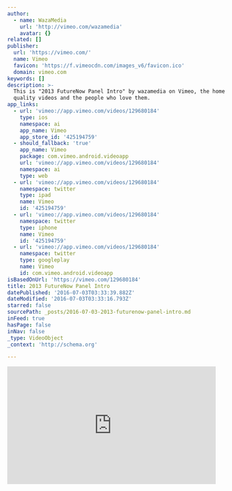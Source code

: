 ```yaml
---
author:
  - name: WazaMedia
    url: 'http://vimeo.com/wazamedia'
    avatar: {}
related: []
publisher:
  url: 'https://vimeo.com/'
  name: Vimeo
  favicon: 'https://f.vimeocdn.com/images_v6/favicon.ico'
  domain: vimeo.com
keywords: []
description: >-
  This is "2013 FutureNow Panel Intro" by wazamedia on Vimeo, the home for high
  quality videos and the people who love them.
app_links:
  - url: 'vimeo://app.vimeo.com/videos/129680184'
    type: ios
    namespace: ai
    app_name: Vimeo
    app_store_id: '425194759'
  - should_fallback: 'true'
    app_name: Vimeo
    package: com.vimeo.android.videoapp
    url: 'vimeo://app.vimeo.com/videos/129680184'
    namespace: ai
    type: web
  - url: 'vimeo://app.vimeo.com/videos/129680184'
    namespace: twitter
    type: ipad
    name: Vimeo
    id: '425194759'
  - url: 'vimeo://app.vimeo.com/videos/129680184'
    namespace: twitter
    type: iphone
    name: Vimeo
    id: '425194759'
  - url: 'vimeo://app.vimeo.com/videos/129680184'
    namespace: twitter
    type: googleplay
    name: Vimeo
    id: com.vimeo.android.videoapp
isBasedOnUrl: 'https://vimeo.com/129680184'
title: 2013 FutureNow Panel Intro
datePublished: '2016-07-03T03:33:39.882Z'
dateModified: '2016-07-03T03:33:16.793Z'
starred: false
sourcePath: _posts/2016-07-03-2013-futurenow-panel-intro.md
inFeed: true
hasPage: false
inNav: false
_type: VideoObject
_context: 'http://schema.org'

---
```

<iframe src="https://cdn.embedly.com/widgets/media.html?src=https%3A%2F%2Fplayer.vimeo.com%2Fvideo%2F129680184&amp;url=https%3A%2F%2Fvimeo.com%2F129680184&amp;image=http%3A%2F%2Fi.vimeocdn.com%2Fvideo%2F521256918_295x166.jpg&amp;key=b7d04c9b404c499eba89ee7072e1c4f7&amp;type=text%2Fhtml&amp;schema=vimeo" width="480" height="270" scrolling="no" frameborder="0" allowfullscreen="" style=""></iframe>